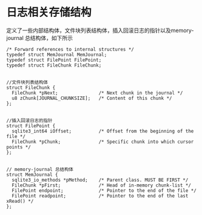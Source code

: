 # 日志相关存储结构


定义了一些内部结构体，文件块列表结构体，插入回滚日志的指针以及memory-journal 总结构体，如下所示

	/* Forward references to internal structures */
	typedef struct MemJournal MemJournal;
	typedef struct FilePoint FilePoint;
	typedef struct FileChunk FileChunk;


	//文件块列表结构体
	struct FileChunk {
	  FileChunk *pNext;               /* Next chunk in the journal */
	  u8 zChunk[JOURNAL_CHUNKSIZE];   /* Content of this chunk */
	};


	//插入回滚日志的指针
	struct FilePoint {
	  sqlite3_int64 iOffset;          /* Offset from the beginning of the file */
	  FileChunk *pChunk;              /* Specific chunk into which cursor points */
	};


	// memory-journal 总结构体
	struct MemJournal {
	  sqlite3_io_methods *pMethod;    /* Parent class. MUST BE FIRST */
	  FileChunk *pFirst;              /* Head of in-memory chunk-list */
	  FilePoint endpoint;             /* Pointer to the end of the file */
	  FilePoint readpoint;            /* Pointer to the end of the last xRead() */
	};


